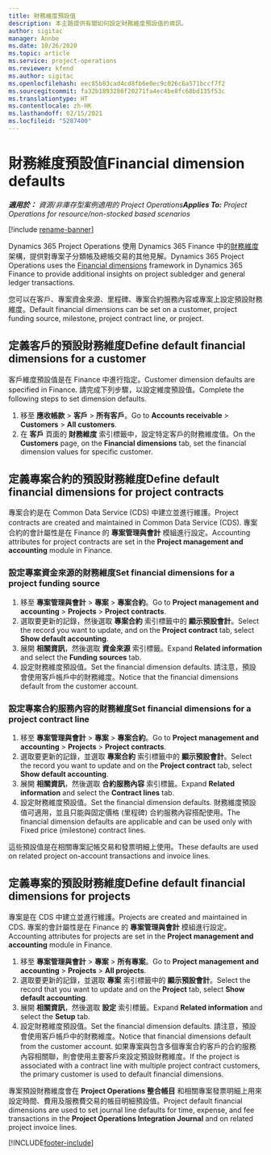 ```yaml
---
title: 財務維度預設值
description: 本主題提供有關如何設定財務維度預設值的資訊。
author: sigitac
manager: Annbe
ms.date: 10/26/2020
ms.topic: article
ms.service: project-operations
ms.reviewer: kfend
ms.author: sigitac
ms.openlocfilehash: eec85b83cad4cd8fb6e0ec9c026c6a571bccf7f2
ms.sourcegitcommit: fa32b1893286f20271fa4ec4be8fc68bd135f53c
ms.translationtype: HT
ms.contentlocale: zh-HK
ms.lasthandoff: 02/15/2021
ms.locfileid: "5287400"
---
```

# <a name="financial-dimension-defaults"></a><span data-ttu-id="ce604-103">財務維度預設值</span><span class="sxs-lookup"><span data-stu-id="ce604-103">Financial dimension defaults</span></span>

<span data-ttu-id="ce604-104">_**適用於：** 資源/非庫存型案例適用的 Project Operations_</span><span class="sxs-lookup"><span data-stu-id="ce604-104">_**Applies To:** Project Operations for resource/non-stocked based scenarios_</span></span>

[!include [rename-banner](~/includes/cc-data-platform-banner.md)]

<span data-ttu-id="ce604-105">Dynamics 365 Project Operations 使用 Dynamics 365 Finance 中的[財務維度](https://docs.microsoft.com/dynamics365/finance/general-ledger/financial-dimensions)架構，提供對專案子分類帳及總帳交易的其他見解。</span><span class="sxs-lookup"><span data-stu-id="ce604-105">Dynamics 365 Project Operations uses the [Financial dimensions](https://docs.microsoft.com/dynamics365/finance/general-ledger/financial-dimensions) framework in Dynamics 365 Finance to provide additional insights on project subledger and general ledger transactions.</span></span>

<span data-ttu-id="ce604-106">您可以在客戶、專案資金來源、里程碑、專案合約服務內容或專案上設定預設財務維度。</span><span class="sxs-lookup"><span data-stu-id="ce604-106">Default financial dimensions can be set on a customer, project funding source, milestone, project contract line, or project.</span></span>

## <a name="define-default-financial-dimensions-for-a-customer"></a><span data-ttu-id="ce604-107">定義客戶的預設財務維度</span><span class="sxs-lookup"><span data-stu-id="ce604-107">Define default financial dimensions for a customer</span></span>

<span data-ttu-id="ce604-108">客戶維度預設值是在 Finance 中進行指定。</span><span class="sxs-lookup"><span data-stu-id="ce604-108">Customer dimension defaults are specified in Finance.</span></span> <span data-ttu-id="ce604-109">請完成下列步驟，以設定維度預設值。</span><span class="sxs-lookup"><span data-stu-id="ce604-109">Complete the following steps to set dimension defaults.</span></span>

1. <span data-ttu-id="ce604-110">移至 **應收帳款** > **客戶** > **所有客戶**。</span><span class="sxs-lookup"><span data-stu-id="ce604-110">Go to **Accounts receivable** > **Customers** > **All customers**.</span></span>
2. <span data-ttu-id="ce604-111">在 **客戶** 頁面的 **財務維度** 索引標籤中，設定特定客戶的財務維度值。</span><span class="sxs-lookup"><span data-stu-id="ce604-111">On the **Customers** page, on the **Financial dimensions** tab, set the financial dimension values for specific customer.</span></span>

## <a name="define-default-financial-dimensions-for-project-contracts"></a><span data-ttu-id="ce604-112">定義專案合約的預設財務維度</span><span class="sxs-lookup"><span data-stu-id="ce604-112">Define default financial dimensions for project contracts</span></span>

<span data-ttu-id="ce604-113">專案合約是在 Common Data Service (CDS) 中建立並進行維護。</span><span class="sxs-lookup"><span data-stu-id="ce604-113">Project contracts are created and maintained in Common Data Service (CDS).</span></span> <span data-ttu-id="ce604-114">專案合約的會計屬性是在 Finance 的 **專案管理與會計** 模組進行設定。</span><span class="sxs-lookup"><span data-stu-id="ce604-114">Accounting attributes for project contracts are set in the **Project management and accounting** module in Finance.</span></span>

### <a name="set-financial-dimensions-for-a-project-funding-source"></a><span data-ttu-id="ce604-115">設定專案資金來源的財務維度</span><span class="sxs-lookup"><span data-stu-id="ce604-115">Set financial dimensions for a project funding source</span></span>

1. <span data-ttu-id="ce604-116">移至 **專案管理與會計** > **專案** > **專案合約**。</span><span class="sxs-lookup"><span data-stu-id="ce604-116">Go to **Project management and accounting** > **Projects** > **Project contracts**.</span></span>
2. <span data-ttu-id="ce604-117">選取要更新的記錄，然後選取 **專案合約** 索引標籤中的 **顯示預設會計**。</span><span class="sxs-lookup"><span data-stu-id="ce604-117">Select the record you want to update, and on the **Project contract** tab, select **Show default accounting**.</span></span>
3. <span data-ttu-id="ce604-118">展開 **相關資訊**，然後選取 **資金來源** 索引標籤。</span><span class="sxs-lookup"><span data-stu-id="ce604-118">Expand **Related information** and select the **Funding sources** tab.</span></span>
4. <span data-ttu-id="ce604-119">設定財務維度預設值。</span><span class="sxs-lookup"><span data-stu-id="ce604-119">Set the financial dimension defaults.</span></span> <span data-ttu-id="ce604-120">請注意，預設會使用客戶帳戶中的財務維度。</span><span class="sxs-lookup"><span data-stu-id="ce604-120">Notice that the financial dimensions default from the customer account.</span></span>

### <a name="set-financial-dimensions-for-a-project-contract-line"></a><span data-ttu-id="ce604-121">設定專案合約服務內容的財務維度</span><span class="sxs-lookup"><span data-stu-id="ce604-121">Set financial dimensions for a project contract line</span></span>

1. <span data-ttu-id="ce604-122">移至 **專案管理與會計** > **專案** > **專案合約**。</span><span class="sxs-lookup"><span data-stu-id="ce604-122">Go to **Project management and accounting** > **Projects** > **Project contracts**.</span></span>
2. <span data-ttu-id="ce604-123">選取要更新的記錄，並選取 **專案合約** 索引標籤中的 **顯示預設會計**。</span><span class="sxs-lookup"><span data-stu-id="ce604-123">Select the record you want to update and on the **Project contract** tab, select **Show default accounting**.</span></span>
3. <span data-ttu-id="ce604-124">展開 **相關資訊**，然後選取 **合約服務內容** 索引標籤。</span><span class="sxs-lookup"><span data-stu-id="ce604-124">Expand **Related information** and select the **Contract lines** tab.</span></span>
4. <span data-ttu-id="ce604-125">設定財務維度預設值。</span><span class="sxs-lookup"><span data-stu-id="ce604-125">Set the financial dimension defaults.</span></span> <span data-ttu-id="ce604-126">財務維度預設值可適用，並且只能與固定價格 (里程碑) 合約服務內容搭配使用。</span><span class="sxs-lookup"><span data-stu-id="ce604-126">The financial dimension defaults are applicable and can be used only with Fixed price (milestone) contract lines.</span></span>

<span data-ttu-id="ce604-127">這些預設值是在相關專案記帳交易和發票明細上使用。</span><span class="sxs-lookup"><span data-stu-id="ce604-127">These defaults are used on related project on-account transactions and invoice lines.</span></span>

## <a name="define-default-financial-dimensions-for-projects"></a><span data-ttu-id="ce604-128">定義專案的預設財務維度</span><span class="sxs-lookup"><span data-stu-id="ce604-128">Define default financial dimensions for projects</span></span>

<span data-ttu-id="ce604-129">專案是在 CDS 中建立並進行維護。</span><span class="sxs-lookup"><span data-stu-id="ce604-129">Projects are created and maintained in CDS.</span></span> <span data-ttu-id="ce604-130">專案的會計屬性是在 Finance 的 **專案管理與會計** 模組進行設定。</span><span class="sxs-lookup"><span data-stu-id="ce604-130">Accounting attributes for projects are set in the **Project management and accounting** module in Finance.</span></span>

1. <span data-ttu-id="ce604-131">移至 **專案管理與會計** > **專案** > **所有專案**。</span><span class="sxs-lookup"><span data-stu-id="ce604-131">Go to **Project management and accounting** > **Projects** > **All projects**.</span></span>
2. <span data-ttu-id="ce604-132">選取要更新的記錄，並選取 **專案** 索引標籤中的 **顯示預設會計**。</span><span class="sxs-lookup"><span data-stu-id="ce604-132">Select the record that you want to update and on the **Project** tab, select **Show default accounting**.</span></span>
3. <span data-ttu-id="ce604-133">展開 **相關資訊**，然後選取 **設定** 索引標籤。</span><span class="sxs-lookup"><span data-stu-id="ce604-133">Expand **Related information** and select the **Setup** tab.</span></span>
4. <span data-ttu-id="ce604-134">設定財務維度預設值。</span><span class="sxs-lookup"><span data-stu-id="ce604-134">Set the financial dimension defaults.</span></span> <span data-ttu-id="ce604-135">請注意，預設會使用客戶帳戶中的財務維度。</span><span class="sxs-lookup"><span data-stu-id="ce604-135">Notice that financial dimensions default from the customer account.</span></span> <span data-ttu-id="ce604-136">如果專案與包含多個專案合約客戶的合約服務內容相關聯，則會使用主要客戶來設定預設財務維度。</span><span class="sxs-lookup"><span data-stu-id="ce604-136">If the project is associated with a contract line with multiple project contract customers, the primary customer is used to default financial dimensions.</span></span>

<span data-ttu-id="ce604-137">專案預設財務維度會在 **Project Operations 整合帳目** 和相關專案發票明細上用來設定時間、費用及服務費交易的帳目明細預設值。</span><span class="sxs-lookup"><span data-stu-id="ce604-137">Project default financial dimensions are used to set journal line defaults for time, expense, and fee transactions in the **Project Operations Integration Journal** and on related project invoice lines.</span></span>


[!INCLUDE[footer-include](../includes/footer-banner.md)]